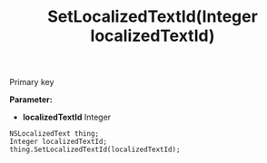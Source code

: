 ﻿---
uid: crmscript_ref_NSLocalizedText_SetLocalizedTextId
title: SetLocalizedTextId(Integer localizedTextId)
intellisense: NSLocalizedText.SetLocalizedTextId
keywords: NSLocalizedText, GetLocalizedTextId
so.topic: reference
---

Primary key

**Parameter:** 
 - **localizedTextId** Integer

```crmscript
NSLocalizedText thing;
Integer localizedTextId;
thing.SetLocalizedTextId(localizedTextId);
```

